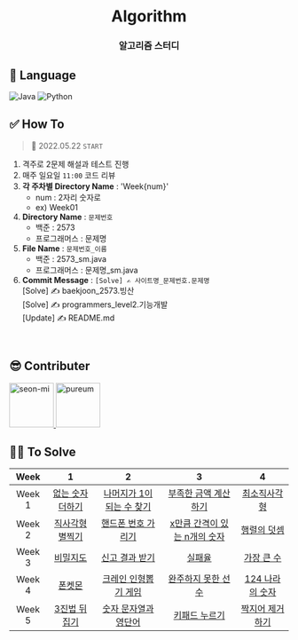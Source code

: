 <div align="center">
  <h1>Algorithm</h1>
  <h3>알고리즘 스터디</h3>
</div>

## 🔨 Language
![Java](https://img.shields.io/badge/Java-007396?style=flat&logo=Java&logoColor=white)
![Python](https://img.shields.io/badge/-Python-00599C?style=flat&logo=Python&logoColor=white)

## ✅ How To
> 📅 2022.05.22 `START`
1. 격주로 2문제 해설과 테스트 진행
2. 매주 일요일 `11:00` 코드 리뷰
3. **각 주차별 Directory Name** : 'Week{num}'
    - num : 2자리 숫자로
    - ex) Week01
4. **Directory Name** : `문제번호`
    - 백준 : 2573
    - 프로그래머스 : 문제명
5. **File Name** : `문제번호_이름`  
    - 백준 : 2573_sm.java  
    - 프로그래머스 : 문제명_sm.java
6. **Commit Message** : `[Solve] ✍ 사이트명_문제번호.문제명`  
  [Solve] ✍ baekjoon_2573.빙산  
  [Solve] ✍ programmers_level2.기능개발  
  [Update] ✍ README.md
  
<br />

## 😎 Contributer
<a href = "https://github.com/Seonmi-Hwang">
  <img src="https://avatars.githubusercontent.com/u/50273050?v=4" alt="seon-mi" width="80" style="max-width:100%" />
</a>
<a href = "https://github.com/pur3um">
  <img src="https://avatars.githubusercontent.com/u/99007025?v=4" alt="pureum" width="80" style="max-width:100%" />
</a>

<br />

## 👩‍💻 To Solve
|Week|1|2|3|4|
|:---:|:---:|:---:|:---:|:---:|
|Week 1|[없는 숫자 더하기](https://programmers.co.kr/learn/courses/30/lessons/86051)|[나머지가 1이 되는 수 찾기](https://programmers.co.kr/learn/courses/30/lessons/87389)|[부족한 금액 계산하기](https://programmers.co.kr/learn/courses/30/lessons/82612)|[최소직사각형](https://programmers.co.kr/learn/courses/30/lessons/86491)|
|Week 2|[직사각형 별찍기](https://programmers.co.kr/learn/courses/30/lessons/12969)|[핸드폰 번호 가리기](https://programmers.co.kr/learn/courses/30/lessons/12948)|[x만큼 간격이 있는 n개의 숫자](https://programmers.co.kr/learn/courses/30/lessons/12954)|[행렬의 덧셈](https://programmers.co.kr/learn/courses/30/lessons/12950)|
|Week 3|[비밀지도](https://programmers.co.kr/learn/courses/30/lessons/17681)|[신고 결과 받기](https://programmers.co.kr/learn/courses/30/lessons/92334)|[실패율](https://programmers.co.kr/learn/courses/30/lessons/42889)|[가장 큰 수](https://programmers.co.kr/learn/courses/30/lessons/42746)|
|Week 4|[폰켓몬](https://programmers.co.kr/learn/courses/30/lessons/1845)|[크레인 인형뽑기 게임](https://programmers.co.kr/learn/courses/30/lessons/64061)|[완주하지 못한 선수](https://programmers.co.kr/learn/courses/30/lessons/42576)|[124 나라의 숫자](https://programmers.co.kr/learn/courses/30/lessons/12899)|
|Week 5|[3진법 뒤집기](https://programmers.co.kr/learn/courses/30/lessons/68935)|[숫자 문자열과 영단어](https://programmers.co.kr/learn/courses/30/lessons/81301)|[키패드 누르기](https://programmers.co.kr/learn/courses/30/lessons/67256)|[짝지어 제거하기](https://programmers.co.kr/learn/courses/30/lessons/12973)|
